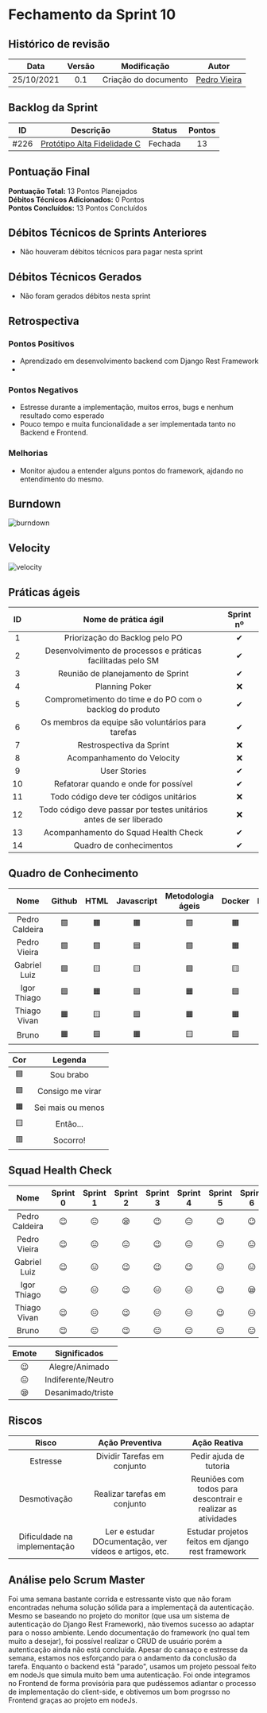# Fechamento da Sprint 10

## Histórico de revisão

|  **Data**  | **Versão** |   **Modificação**    |                  **Autor**                  |
| :--------: | :--------: | :------------------: | :-----------------------------------------: |
| 25/10/2021 |    0.1     | Criação do documento | [Pedro Vieira](https://github.com/Pedro-V8) |

## Backlog da Sprint

| **ID** |                                      **Descrição**                                       | **Status** | **Pontos** |
| :----: | :--------------------------------------------------------------------------------------: | :--------: | :--------: |
|  #226  | [Protótipo Alta Fidelidade C](https://github.com/fga-eps-mds/2021-1-hospitalar/pull/226) |  Fechada   |     13     |

## Pontuação Final

**Pontuação Total:** 13 Pontos Planejados <br>
**Débitos Técnicos Adicionados:** 0 Pontos <br>
**Pontos Concluídos:** 13 Pontos Concluídos <br>

## Débitos Técnicos de Sprints Anteriores

- Não houveram débitos técnicos para pagar nesta sprint

## Débitos Técnicos Gerados

- Não foram gerados débitos nesta sprint

## Retrospectiva

### Pontos Positivos

- Aprendizado em desenvolvimento backend com Django Rest Framework
-

### Pontos Negativos

- Estresse durante a implementação, muitos erros, bugs e nenhum resultado como esperado
- Pouco tempo e muita funcionalidade a ser implementada tanto no Backend e Frontend.

### Melhorias

- Monitor ajudou a entender alguns pontos do framework, ajdando no entendimento do mesmo.

## Burndown

![burndown](https://github.com/fga-eps-mds/2021-1-hospitalar/blob/main/docs/assets/sprints/time_c/sprint_10/burndown10.png?raw=true)

## Velocity

![velocity](https://github.com/fga-eps-mds/2021-1-hospitalar/blob/main/docs/assets/sprints/time_c/sprint_10/velocity10.png?raw=true)

## Práticas ágeis

| ID  |                        Nome de prática ágil                        | Sprint nº |
| :-: | :----------------------------------------------------------------: | :-------: |
|  1  |                   Priorização do Backlog pelo PO                   | &#10004;  |
|  2  |    Desenvolvimento de processos e práticas facilitadas pelo SM     | &#10004;  |
|  3  |                 Reunião de planejamento de Sprint                  | &#10004;  |
|  4  |                           Planning Poker                           | &#10060;  |
|  5  |      Comprometimento do time e do PO com o backlog do produto      | &#10004;  |
|  6  |         Os membros da equipe são voluntários para tarefas          | &#10004;  |
|  7  |                      Restrospectiva da Sprint                      | &#10060;  |
|  8  |                     Acompanhamento do Velocity                     | &#10060;  |
|  9  |                            User Stories                            | &#10004;  |
| 10  |                Refatorar quando e onde for possível                | &#10004;  |
| 11  |               Todo código deve ter códigos unitários               | &#10060;  |
| 12  | Todo código deve passar por testes unitários antes de ser liberado | &#10060;  |
| 13  |                Acompanhamento do Squad Health Check                | &#10004;  |
| 14  |                      Quadro de conhecimentos                       | &#10004;  |

## Quadro de Conhecimento

|      Nome      |  Github   |   HTML    | Javascript | Metodologia ágeis |  Docker   |  Django   |  Mongodb  |
| :------------: | :-------: | :-------: | :--------: | :---------------: | :-------: | :-------: | :-------: |
| Pedro Caldeira | &#129001; | &#128999; | &#128999;  |     &#129001;     | &#128999; | &#129000; | &#129000; |
|  Pedro Vieira  | &#129001; | &#129001; | &#128998;  |     &#129001;     | &#128999; | &#128999; | &#129001; |
|  Gabriel Luiz  | &#129001; | &#129000; | &#129000;  |     &#129001;     | &#129000; | &#129000; | &#129000; |
|  Igor Thiago   | &#129001; | &#128999; | &#129001;  |     &#128999;     | &#129001; | &#129001; | &#129001; |
|  Thiago Vivan  | &#128999; | &#129000; | &#129001;  |     &#128999;     | &#128999; | &#129000; | &#128997; |
|     Bruno      | &#128999; | &#129001; | &#128999;  |     &#129000;     | &#129001; | &#129000; | &#128997; |

|    Cor    |      Legenda      |
| :-------: | :---------------: |
| &#128998; |     Sou brabo     |
| &#129001; | Consigo me virar  |
| &#128999; | Sei mais ou menos |
| &#129000; |     Então...      |
| &#128997; |     Socorro!      |

## Squad Health Check

|      Nome      | Sprint 0  | Sprint 1  | Sprint 2  | Sprint 3  | Sprint 4  | Sprint 5  | Sprint 6  | Sprint 7  | Sprint 8  | Sprint 9  | Sprint 10 |
| :------------: | :-------: | :-------: | :-------: | :-------: | :-------: | :-------: | :-------: | :-------: | :-------: | :-------: | :-------: |
| Pedro Caldeira | &#128521; | &#128529; | &#128554; | &#128521; | &#128529; | &#128521; | &#128521; | &#128529; | &#128529; | &#128529; | &#128521; |
|  Pedro Vieira  | &#128521; | &#128529; | &#128529; | &#128521; | &#128529; | &#128529; | &#128529; | &#128529; | &#128521; | &#128521; | &#128529; |
|  Gabriel Luiz  | &#128521; | &#128529; | &#128521; | &#128521; | &#128521; | &#128529; | &#128529; | &#128529; | &#128521; | &#128554; | &#128529; |
|  Igor Thiago   | &#128521; | &#128529; | &#128521; | &#128529; | &#128529; | &#128521; | &#128554; | &#128521; | &#128521; | &#128529; | &#128554; |
|  Thiago Vivan  | &#128521; | &#128529; | &#128521; | &#128529; | &#128529; | &#128521; | &#128529; | &#128529; | &#128521; | &#128529; | &#128554; |
|     Bruno      | &#128521; | &#128529; | &#128521; | &#128529; | &#128529; | &#128529; | &#128529; | &#128554; | &#128521; | &#128529; | &#128529; |

|   Emote   |    Significados    |
| :-------: | :----------------: |
| &#128521; |   Alegre/Animado   |
| &#128529; | Indiferente/Neutro |
| &#128554; | Desanimado/triste  |

## Riscos

|          **Risco**           |                  **Ação Preventiva**                   |                       **Ação Reativa**                       |
| :--------------------------: | :----------------------------------------------------: | :----------------------------------------------------------: |
|           Estresse           |              Dividir Tarefas em conjunto               |                    Pedir ajuda de tutoria                    |
|         Desmotivação         |              Realizar tarefas em conjunto              | Reuniões com todos para descontrair e realizar as atividades |
| Dificuldade na implementação | Ler e estudar DOcumentação, ver vídeos e artigos, etc. |       Estudar projetos feitos em django rest framework       |

<!-- ## Burndown de Riscos (???) -->

## Análise pelo Scrum Master

Foi uma semana bastante corrida e estressante visto que não foram encontradas nehuma solução sólida para a implementaçã da autenticação. Mesmo se baseando no projeto do monitor (que usa um sistema de autenticação do Django Rest Framework), não tivemos sucesso ao adaptar para o nosso ambiente. Lendo documentação do framework (no qual tem muito a desejar), foi possível realizar o CRUD de usuário porém a autenticação ainda não está concluída. Apesar do cansaço e estresse da semana, estamos nos esforçando para o andamento da conclusão da tarefa. Enquanto o backend está "parado", usamos um projeto pessoal feito em nodeJs que simula muito bem uma autenticação. Foi onde integramos no Frontend de forma provisória para que pudéssemos adiantar o processo de implementação do client-side, e obtivemos um bom progrsso no Frontend graças ao projeto em nodeJs.
